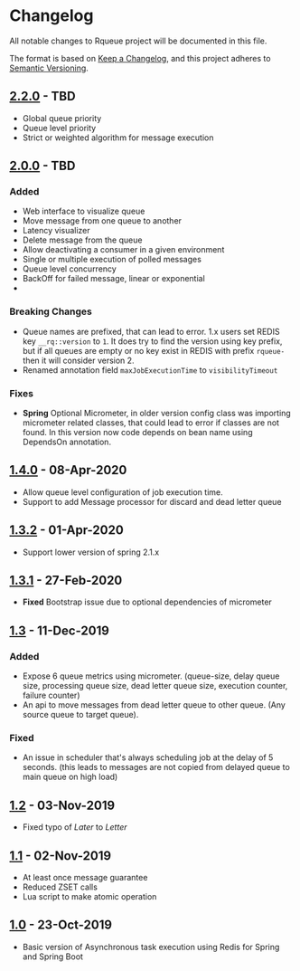 # Changelog
All notable changes to Rqueue project will be documented in this file.

The format is based on [Keep a Changelog](https://keepachangelog.com/en/1.0.0/),
and this project adheres to [Semantic Versioning](https://semver.org/spec/v2.0.0.html).

## [2.2.0] - TBD
- Global queue priority
- Queue level priority
- Strict or weighted algorithm for message execution


## [2.0.0] - TBD
### Added
- Web interface to visualize queue
- Move message from one queue to another
- Latency visualizer
- Delete message from the queue
- Allow deactivating a consumer in a given environment
- Single or multiple execution of polled messages
- Queue level concurrency
- BackOff for failed message, linear or exponential
- 

### Breaking Changes
- Queue names are prefixed, that can lead to error.  1.x users set REDIS key `__rq::version` to `1`. It does try to find the version using key prefix, but if all queues are empty or no key exist in REDIS with prefix `rqueue-` then it will consider version 2.
- Renamed annotation field `maxJobExecutionTime` to `visibilityTimeout`

### Fixes
- **Spring** Optional Micrometer, in older version config class was importing micrometer related classes, that could lead to error if classes are not found. In this version now code depends on bean name using DependsOn annotation.

## [1.4.0] - 08-Apr-2020
* Allow queue level configuration of job execution time.
* Support to add Message processor for discard and dead letter queue

## [1.3.2] - 01-Apr-2020
* Support lower version of spring 2.1.x


## [1.3.1] - 27-Feb-2020
* **Fixed** Bootstrap issue due to optional dependencies of micrometer


## [1.3] - 11-Dec-2019
### Added
* Expose 6 queue metrics using micrometer. (queue-size, delay queue size, processing queue size, dead letter queue size, execution counter, failure counter)
* An api to move messages from dead letter queue to other queue. (Any source queue to target queue).

### Fixed
* An issue in scheduler that's always scheduling job at the delay of 5 seconds. (this leads to messages are not copied from delayed queue to main queue on high load)


## [1.2] - 03-Nov-2019
* Fixed typo of *Later* to *Letter*


## [1.1] - 02-Nov-2019
* At least once message guarantee
* Reduced ZSET calls
* Lua script to make atomic operation

## [1.0] - 23-Oct-2019
* Basic version of Asynchronous task execution using Redis for Spring and Spring Boot

[1.0]: https://repo1.maven.org/maven2/com/github/sonus21/rqueue/1.0-RELEASE
[1.1]: https://repo1.maven.org/maven2/com/github/sonus21/rqueue/1.1-RELEASE
[1.2]: https://repo1.maven.org/maven2/com/github/sonus21/rqueue/1.2-RELEASE
[1.3]: https://repo1.maven.org/maven2/com/github/sonus21/rqueue/1.3-RELEASE
[1.3.1]: https://repo1.maven.org/maven2/com/github/sonus21/rqueue/1.3.1-RELEASE
[1.3.2]: https://repo1.maven.org/maven2/com/github/sonus21/rqueue/1.3.2-RELEASE
[1.4.0]: https://repo1.maven.org/maven2/com/github/sonus21/rqueue/1.4.0-RELEASE
[2.0.0]: https://repo1.maven.org/maven2/com/github/sonus21/rqueue/2.0.0-RELEASE
[2.1.0]: https://repo1.maven.org/maven2/com/github/sonus21/rqueue/2.1.0-RELEASE
[2.2.0]: https://repo1.maven.org/maven2/com/github/sonus21/rqueue/2.2.0-RELEASE
